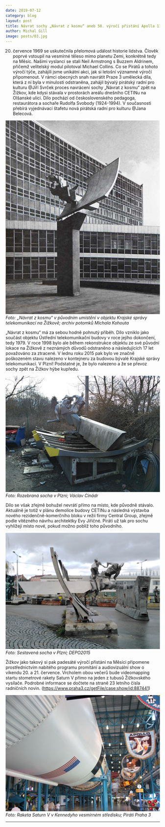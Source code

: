 ```yaml
---
date: 2019-07-12
category: blog
layout: post
title: Návrat sochy „Návrat z kosmu“ aneb 50. výročí přistání Apolla 11 na Měsíci
author: Michal Gill
image: posts/03.jpg
---
```


20. července 1969 se uskutečnila přelomová událost historie lidstva. Člověk poprvé vstoupil na vesmírné těleso mimo planetu Zemi, konkrétně tedy na Měsíc. Našimi vyslanci se stali Neil Armstrong s Buzzem Aldrinem, přičemž velitelský modul pilotoval Michael Collins.
Co se Pirátů a tohoto výročí týče, zahájili jsme unikátní akci, jak si letošní významné výročí připomenout. V rámci obecných snah navrátit Praze 3 umělecká díla, která z ní byla v minulosti odstraněna, zahájil bývalý pirátský radní pro kulturu @Jiří Svrček proces navrácení sochy „Návrat z kosmu“ zpět na Žižkov, kde kdysi stávala v prostorách areálu dnešního CETINu na Olšanské ulici. Dílo pochází od československého pedagoga, restaurátora a sochaře Rudolfa Svobody (1924-1994). V současnosti přebírá vyjednávací štafetu nová pirátská radní pro kulturu @Jana Belecová.

![Návrat z kosmu](/assets/img/posts/01.jpg)
*Foto: „Návrat z kosmu“ v původním umístění v objektu Krajské správy telekomunikací na Žižkově; archiv potomků Michala Kohouta*

„Návrat z kosmu“ má za sebou hodně pohnutý příběh. Dílo vzniklo jako součást objektu Ústřední telekomunikační budovy v roce jejího dokončení, tedy 1979. V roce 1998 bylo ale během rekonstrukce objektu ze své původní lokace na Žižkově z neznámých důvodů odstraněno a následujících 17 let považováno za ztracené. V lednu roku 2015 pak bylo ve značně poškozeném stavu nalezeno v kontejneru za budovou bývalé Krajské správy telekomunikací. V Plzni! Podstatné je, že bylo nalezeno a že se převoz sochy zpět na Žižkov hýbe kupředu.

![Návrat z kosmu](/assets/img/posts/02.jpg)
*Foto: Rozebraná socha v Plzni; Václav Cinádr*

Dílo se však zřejmě bohužel nevrátí přímo na místo, kde původně stávalo. Aktuálně je totiž v plánu demolice budovy CETINu a následná výstavba nového rezidenčně-komerčního bloku v režii firmy Central Group, zřejmě podle vítězného návrhu architektky Evy Jiřičné. Piráti už tak pro sochu vyhlížejí místo nové, pokud možno poblíž toho původního.

![Návrat z kosmu](/assets/img/posts/03.jpg)
*Foto: Sestavená socha v Plzni; DEPO2015*

Žižkov jako takový si pak padesáté výročí přistání na Měsíci připomene prostřednictvím nabitého programu promítání a audiovizuální show o víkendu 20. a 21. července. Vrcholem obou večerů bude videomapping startu stometrové rakety Saturn V přímo na jeden z tubusů Žižkovského vysílače. Podrobné informace se dočtete na straně 23 letního čísla radničních novin. (https://www.praha3.cz/getFile/case:show/id:887441)

![Raketa Saturn V](/assets/img/posts/04.jpg)
*Foto: Raketa Saturn V v Kennedyho vesmírném středisku; Piráti Praha 3*

- - -
